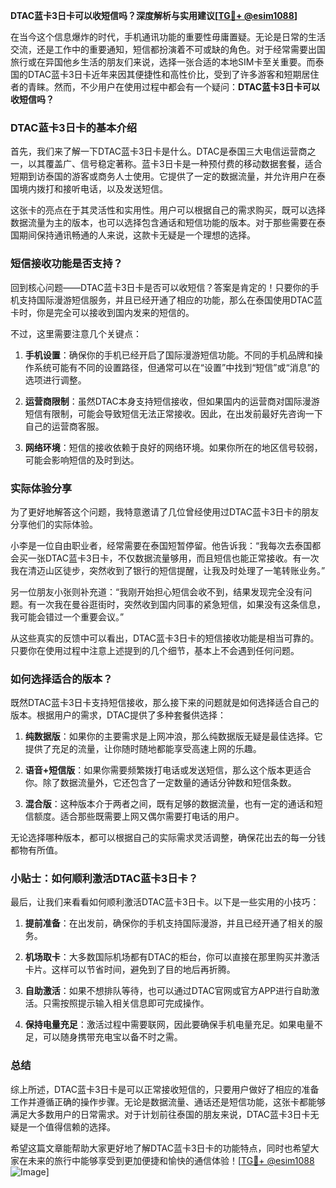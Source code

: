 **DTAC蓝卡3日卡可以收短信吗？深度解析与实用建议[[TG💪+ @esim1088](https://t.me/s/esim1088)]**

在当今这个信息爆炸的时代，手机通讯功能的重要性毋庸置疑。无论是日常的生活交流，还是工作中的重要通知，短信都扮演着不可或缺的角色。对于经常需要出国旅行或在异国他乡生活的朋友们来说，选择一张合适的本地SIM卡至关重要。而泰国的DTAC蓝卡3日卡近年来因其便捷性和高性价比，受到了许多游客和短期居住者的青睐。然而，不少用户在使用过程中都会有一个疑问：**DTAC蓝卡3日卡可以收短信吗？**

### DTAC蓝卡3日卡的基本介绍

首先，我们来了解一下DTAC蓝卡3日卡是什么。DTAC是泰国三大电信运营商之一，以其覆盖广、信号稳定著称。蓝卡3日卡是一种预付费的移动数据套餐，适合短期到访泰国的游客或商务人士使用。它提供了一定的数据流量，并允许用户在泰国境内拨打和接听电话，以及发送短信。

这张卡的亮点在于其灵活性和实用性。用户可以根据自己的需求购买，既可以选择数据流量为主的版本，也可以选择包含通话和短信功能的版本。对于那些需要在泰国期间保持通讯畅通的人来说，这款卡无疑是一个理想的选择。

### 短信接收功能是否支持？

回到核心问题——DTAC蓝卡3日卡是否可以收短信？答案是肯定的！只要你的手机支持国际漫游短信服务，并且已经开通了相应的功能，那么在泰国使用DTAC蓝卡时，你是完全可以接收到国内发来的短信的。

不过，这里需要注意几个关键点：

1. **手机设置**：确保你的手机已经开启了国际漫游短信功能。不同的手机品牌和操作系统可能有不同的设置路径，但通常可以在“设置”中找到“短信”或“消息”的选项进行调整。

2. **运营商限制**：虽然DTAC本身支持短信接收，但如果国内的运营商对国际漫游短信有限制，可能会导致短信无法正常接收。因此，在出发前最好先咨询一下自己的运营商客服。

3. **网络环境**：短信的接收依赖于良好的网络环境。如果你所在的地区信号较弱，可能会影响短信的及时到达。

### 实际体验分享

为了更好地解答这个问题，我特意邀请了几位曾经使用过DTAC蓝卡3日卡的朋友分享他们的实际体验。

小李是一位自由职业者，经常需要在泰国短暂停留。他告诉我：“我每次去泰国都会买一张DTAC蓝卡3日卡，不仅数据流量够用，而且短信也能正常接收。有一次我在清迈山区徒步，突然收到了银行的短信提醒，让我及时处理了一笔转账业务。”

另一位朋友小张则补充道：“我刚开始担心短信会收不到，结果发现完全没有问题。有一次我在曼谷逛街时，突然收到国内同事的紧急短信，如果没有这条信息，我可能会错过一个重要会议。”

从这些真实的反馈中可以看出，DTAC蓝卡3日卡的短信接收功能是相当可靠的。只要你在使用过程中注意上述提到的几个细节，基本上不会遇到任何问题。

### 如何选择适合的版本？

既然DTAC蓝卡3日卡支持短信接收，那么接下来的问题就是如何选择适合自己的版本。根据用户的需求，DTAC提供了多种套餐供选择：

1. **纯数据版**：如果你的主要需求是上网冲浪，那么纯数据版无疑是最佳选择。它提供了充足的流量，让你随时随地都能享受高速上网的乐趣。

2. **语音+短信版**：如果你需要频繁拨打电话或发送短信，那么这个版本更适合你。除了数据流量外，它还包含了一定数量的通话分钟数和短信条数。

3. **混合版**：这种版本介于两者之间，既有足够的数据流量，也有一定的通话和短信额度。适合那些既需要上网又偶尔需要打电话的用户。

无论选择哪种版本，都可以根据自己的实际需求灵活调整，确保花出去的每一分钱都物有所值。

### 小贴士：如何顺利激活DTAC蓝卡3日卡？

最后，让我们来看看如何顺利激活DTAC蓝卡3日卡。以下是一些实用的小技巧：

1. **提前准备**：在出发前，确保你的手机支持国际漫游，并且已经开通了相关的服务。

2. **机场取卡**：大多数国际机场都有DTAC的柜台，你可以直接在那里购买并激活卡片。这样可以节省时间，避免到了目的地后再折腾。

3. **自助激活**：如果不想排队等待，也可以通过DTAC官网或官方APP进行自助激活。只需按照提示输入相关信息即可完成操作。

4. **保持电量充足**：激活过程中需要联网，因此要确保手机电量充足。如果电量不足，可以随身携带充电宝以备不时之需。

### 总结

综上所述，DTAC蓝卡3日卡是可以正常接收短信的，只要用户做好了相应的准备工作并遵循正确的操作步骤。无论是数据流量、通话还是短信功能，这张卡都能够满足大多数用户的日常需求。对于计划前往泰国的朋友来说，DTAC蓝卡3日卡无疑是一个值得信赖的选择。

希望这篇文章能帮助大家更好地了解DTAC蓝卡3日卡的功能特点，同时也希望大家在未来的旅行中能够享受到更加便捷和愉快的通信体验！[[TG💪+ @esim1088](https://t.me/s/esim1088) ![Image](https://i.postimg.cc/4NQfJmqS/Snipaste-2025-05-13-00-14-12.png)]